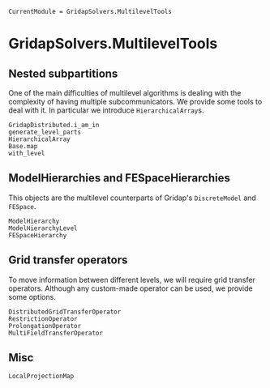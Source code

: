 
```@meta
CurrentModule = GridapSolvers.MultilevelTools
```

# GridapSolvers.MultilevelTools

## Nested subpartitions

One of the main difficulties of multilevel algorithms is dealing with the complexity of having multiple subcommunicators. We provide some tools to deal with it. In particular we introduce `HierarchicalArray`s.

```@docs
GridapDistributed.i_am_in
generate_level_parts
HierarchicalArray
Base.map
with_level
```

## ModelHierarchies and FESpaceHierarchies

This objects are the multilevel counterparts of Gridap's `DiscreteModel` and `FESpace`.

```@docs
ModelHierarchy
ModelHierarchyLevel
FESpaceHierarchy
```

## Grid transfer operators

To move information between different levels, we will require grid transfer operators. Although any custom-made operator can be used, we provide some options.

```@docs
DistributedGridTransferOperator
RestrictionOperator
ProlongationOperator
MultiFieldTransferOperator
```

## Misc

```@docs
LocalProjectionMap
```
